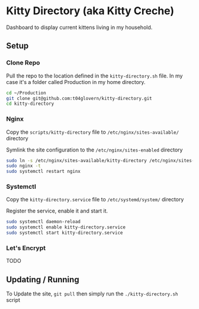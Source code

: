 # Kitty Directory (aka Kitty Creche)

Dashboard to display current kittens living in my household.

## Setup

### Clone Repo

Pull the repo to the location defined in the `kitty-directory.sh` file. In my case it's a folder called Production in my home directory.

```bash
cd ~/Production
git clone git@github.com:t04glovern/kitty-directory.git
cd kitty-directory
```

### Nginx

Copy the `scripts/kitty-directory` file to `/etc/nginx/sites-available/` directory

Symlink the site configuration to the `/etc/nginx/sites-enabled` directory

```bash
sudo ln -s /etc/nginx/sites-available/kitty-directory /etc/nginx/sites-enabled/
sudo nginx -t
sudo systemctl restart nginx
```

### Systemctl

Copy the `kitty-directory.service` file to `/etc/systemd/system/` directory

Register the service, enable it and start it.

```bash
sudo systemctl daemon-reload
sudo systemctl enable kitty-directory.service
sudo systemctl start kitty-directory.service
```

### Let's Encrypt

TODO

## Updating / Running

To Update the site, `git pull` then simply run the `./kitty-directory.sh` script